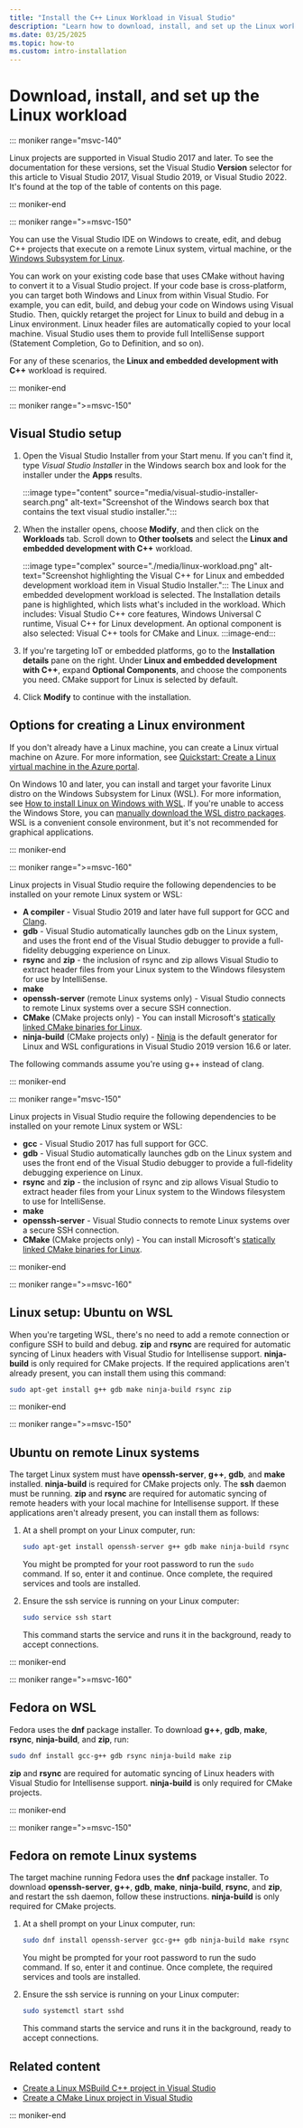 ```yaml
---
title: "Install the C++ Linux Workload in Visual Studio"
description: "Learn how to download, install, and set up the Linux workload for C++ in Visual Studio."
ms.date: 03/25/2025
ms.topic: how-to
ms.custom: intro-installation
---
```

# Download, install, and set up the Linux workload

::: moniker range="msvc-140"

Linux projects are supported in Visual Studio 2017 and later. To see the documentation for these versions, set the Visual Studio **Version** selector for this article to Visual Studio 2017, Visual Studio 2019, or Visual Studio 2022. It's found at the top of the table of contents on this page.

::: moniker-end

::: moniker range=">=msvc-150"

You can use the Visual Studio IDE on Windows to create, edit, and debug C++ projects that execute on a remote Linux system, virtual machine, or the [Windows Subsystem for Linux](/windows/wsl/about).

You can work on your existing code base that uses CMake without having to convert it to a Visual Studio project. If your code base is cross-platform, you can target both Windows and Linux from within Visual Studio. For example, you can edit, build, and debug your code on Windows using Visual Studio. Then, quickly retarget the project for Linux to build and debug in a Linux environment. Linux header files are automatically copied to your local machine. Visual Studio uses them to provide full IntelliSense support (Statement Completion, Go to Definition, and so on).

For any of these scenarios, the **Linux and embedded development with C++** workload is required.

::: moniker-end

::: moniker range=">=msvc-150"

## Visual Studio setup

1. Open the Visual Studio Installer from your Start menu. If you can't find it, type *Visual Studio Installer* in the Windows search box and look for the installer under the **Apps** results.

    :::image type="content" source="media/visual-studio-installer-search.png" alt-text="Screenshot of the Windows search box that contains the text visual studio installer.":::

1. When the installer opens, choose **Modify**, and then click on the **Workloads** tab. Scroll down to **Other toolsets** and select the **Linux and embedded development with C++** workload.

   :::image type="complex" source="./media/linux-workload.png" alt-text="Screenshot highlighting the Visual C++ for Linux and embedded development workload item in Visual Studio Installer.":::
   The Linux and embedded development workload is selected. The Installation details pane is highlighted, which lists what's included in the workload. Which includes: Visual Studio C++ core features, Windows Universal C runtime, Visual C++ for Linux development. An optional component is also selected: Visual C++ tools for CMake and Linux.
   :::image-end:::

1. If you're targeting IoT or embedded platforms, go to the **Installation details** pane on the right. Under **Linux and embedded development with C++**, expand **Optional Components**, and choose the components you need. CMake support for Linux is selected by default.

1. Click **Modify** to continue with the installation.

## Options for creating a Linux environment

If you don't already have a Linux machine, you can create a Linux virtual machine on Azure. For more information, see [Quickstart: Create a Linux virtual machine in the Azure portal](/azure/virtual-machines/linux/quick-create-portal).

On Windows 10 and later, you can install and target your favorite Linux distro on the Windows Subsystem for Linux (WSL). For more information, see [How to install Linux on Windows with WSL](/windows/wsl/install). If you're unable to access the Windows Store, you can [manually download the WSL distro packages](/windows/wsl/install-manual). WSL is a convenient console environment, but it's not recommended for graphical applications.

::: moniker-end

::: moniker range=">=msvc-160"

Linux projects in Visual Studio require the following dependencies to be installed on your remote Linux system or WSL:

- **A compiler** - Visual Studio 2019 and later have full support for GCC and [Clang](../build/clang-support-cmake.md).
- **gdb** - Visual Studio automatically launches gdb on the Linux system, and uses the front end of the Visual Studio debugger to provide a full-fidelity debugging experience on Linux.
- **rsync** and **zip** - the inclusion of rsync and zip allows Visual Studio to extract header files from your Linux system to the Windows filesystem for use by IntelliSense.
- **make**
- **openssh-server** (remote Linux systems only) - Visual Studio connects to remote Linux systems over a secure SSH connection.
- **CMake** (CMake projects only) - You can install Microsoft's [statically linked CMake binaries for Linux](https://github.com/microsoft/CMake/releases).
- **ninja-build** (CMake projects only) - [Ninja](https://ninja-build.org/) is the default generator for Linux and WSL configurations in Visual Studio 2019 version 16.6 or later.

The following commands assume you're using g++ instead of clang.

::: moniker-end

::: moniker range="msvc-150"

Linux projects in Visual Studio require the following dependencies to be installed on your remote Linux system or WSL:

- **gcc** - Visual Studio 2017 has full support for GCC.
- **gdb** - Visual Studio automatically launches gdb on the Linux system and uses the front end of the Visual Studio debugger to provide a full-fidelity debugging experience on Linux.
- **rsync** and **zip** - the inclusion of rsync and zip allows Visual Studio to extract header files from your Linux system to the Windows filesystem to use for IntelliSense.
- **make**
- **openssh-server** - Visual Studio connects to remote Linux systems over a secure SSH connection.
- **CMake** (CMake projects only) - You can install Microsoft's [statically linked CMake binaries for Linux](https://github.com/microsoft/CMake/releases).

::: moniker-end

::: moniker range=">=msvc-160"

## Linux setup: Ubuntu on WSL

When you're targeting WSL, there's no need to add a remote connection or configure SSH to build and debug. **zip** and **rsync** are required for automatic syncing of Linux headers with Visual Studio for Intellisense support. **ninja-build** is only required for CMake projects. If the required applications aren't already present, you can install them using this command:

```bash
sudo apt-get install g++ gdb make ninja-build rsync zip
```

::: moniker-end

::: moniker range=">=msvc-150"

## Ubuntu on remote Linux systems

The target Linux system must have **openssh-server**, **g++**, **gdb**, and **make** installed. **ninja-build** is required for CMake projects only. The **ssh** daemon must be running. **zip** and **rsync** are required for automatic syncing of remote headers with your local machine for Intellisense support. If these applications aren't already present, you can install them as follows:

1. At a shell prompt on your Linux computer, run:

   ```bash
   sudo apt-get install openssh-server g++ gdb make ninja-build rsync zip
   ```

   You might be prompted for your root password to run the `sudo` command. If so, enter it and continue. Once complete, the required services and tools are installed.

1. Ensure the ssh service is running on your Linux computer:

   ```bash
   sudo service ssh start
   ```

   This command starts the service and runs it in the background, ready to accept connections.

::: moniker-end

::: moniker range=">=msvc-160"

## Fedora on WSL

Fedora uses the **dnf** package installer. To download **g++**, **gdb**, **make**, **rsync**, **ninja-build**, and **zip**, run:

   ```bash
   sudo dnf install gcc-g++ gdb rsync ninja-build make zip
   ```

**zip** and **rsync** are required for automatic syncing of Linux headers with Visual Studio for Intellisense support. **ninja-build** is only required for CMake projects.

::: moniker-end

::: moniker range=">=msvc-150"

## Fedora on remote Linux systems

The target machine running Fedora uses the **dnf** package installer. To download **openssh-server**, **g++**, **gdb**, **make**, **ninja-build**, **rsync**, and **zip**, and restart the ssh daemon, follow these instructions. **ninja-build** is only required for CMake projects.

1. At a shell prompt on your Linux computer, run:

   ```bash
   sudo dnf install openssh-server gcc-g++ gdb ninja-build make rsync zip
   ```

   You might be prompted for your root password to run the sudo command. If so, enter it and continue. Once complete, the required services and tools are installed.

1. Ensure the ssh service is running on your Linux computer:

   ```bash
   sudo systemctl start sshd
   ```

   This command starts the service and runs it in the background, ready to accept connections.

## Related content

- [Create a Linux MSBuild C++ project in Visual Studio](create-a-new-linux-project.md)
- [Create a CMake Linux project in Visual Studio](cmake-linux-project.md)

::: moniker-end
